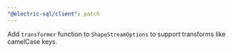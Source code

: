 ```yaml
---
"@electric-sql/client": patch
---
```


Add `transformer` function to `ShapeStreamOptions` to support transforms like camelCase keys.
